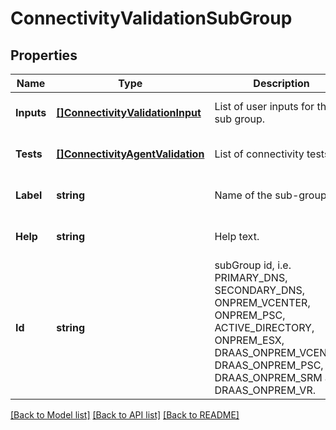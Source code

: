 # ConnectivityValidationSubGroup

## Properties
Name | Type | Description | Notes
------------ | ------------- | ------------- | -------------
**Inputs** | [**[]ConnectivityValidationInput**](ConnectivityValidationInput.md) | List of user inputs for the sub group. | [optional] [default to null]
**Tests** | [**[]ConnectivityAgentValidation**](ConnectivityAgentValidation.md) | List of connectivity tests. | [optional] [default to null]
**Label** | **string** | Name of the sub-group. | [optional] [default to null]
**Help** | **string** | Help text. | [optional] [default to null]
**Id** | **string** | subGroup id, i.e. PRIMARY_DNS, SECONDARY_DNS, ONPREM_VCENTER, ONPREM_PSC, ACTIVE_DIRECTORY, ONPREM_ESX, DRAAS_ONPREM_VCENTER, DRAAS_ONPREM_PSC, DRAAS_ONPREM_SRM and DRAAS_ONPREM_VR. | [optional] [default to null]

[[Back to Model list]](../README.md#documentation-for-models) [[Back to API list]](../README.md#documentation-for-api-endpoints) [[Back to README]](../README.md)

